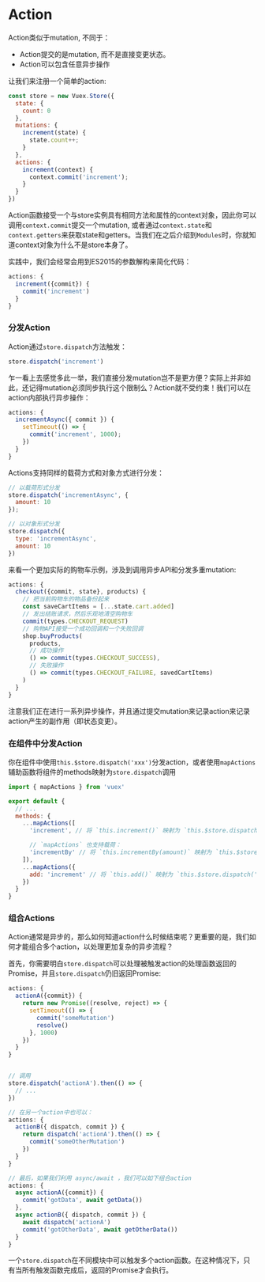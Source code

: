 # Action

Action类似于mutation, 不同于：
- Action提交的是mutation, 而不是直接变更状态。
- Action可以包含任意异步操作

让我们来注册一个简单的action:

```js
const store = new Vuex.Store({
  state: {
    count: 0
  },
  mutations: {
    increment(state) {
      state.count++;
    }
  },
  actions: {
    increment(context) {
      context.commit('increment');
    }
  }
})
```

Action函数接受一个与store实例具有相同方法和属性的context对象，因此你可以调用`context.commit`提交一个mutation, 或者通过`context.state`和`context.getters`来获取state和getters。当我们在之后介绍到`Modules`时，你就知道context对象为什么不是store本身了。

实践中，我们会经常会用到ES2015的参数解构来简化代码：

```js
actions: {
  increment({commit}) {
    commit('increment')
  }
}
```

### 分发Action

Action通过`store.dispatch`方法触发：

```js
store.dispatch('increment')
```

乍一看上去感觉多此一举，我们直接分发mutation岂不是更方便？实际上并非如此，还记得mutation必须同步执行这个限制么？Action就不受约束！我们可以在action内部执行异步操作：

```js
actions: {
  incrementAsync({ commit }) {
    setTimeout(() => {
      commit('increment', 1000);
    })
  }
}
```

Actions支持同样的载荷方式和对象方式进行分发：

```js
// 以载荷形式分发
store.dispatch('incrementAsync', {
  amount: 10
});

// 以对象形式分发
store.dispatch({
  type: 'incrementAsync',
  amount: 10
})
```

来看一个更加实际的购物车示例，涉及到调用异步API和分发多重mutation:

```js
actions: {
  checkout({commit, state}, products) {
    // 把当前购物车的物品备份起来
    const saveCartItems = [...state.cart.added]
    // 发出结账请求，然后乐观地清空购物车
    commit(types.CHECKOUT_REQUEST)
    // 购物API接受一个成功回调和一个失败回调
    shop.buyProducts(
      products,
      // 成功操作
      () => commit(types.CHECKOUT_SUCCESS),
      // 失败操作
      () => commit(types.CHECKOUT_FAILURE, savedCartItems)
    )
  }
}
```

注意我们正在进行一系列异步操作，并且通过提交mutation来记录action来记录action产生的副作用（即状态变更）。

### 在组件中分发Action

你在组件中使用`this.$store.dispatch('xxx')`分发action，或者使用`mapActions`辅助函数将组件的methods映射为`store.dispatch`调用

```js
import { mapActions } from 'vuex'

export default {
  // ...
  methods: {
    ...mapActions([
      'increment', // 将 `this.increment()` 映射为 `this.$store.dispatch('increment')`

      // `mapActions` 也支持载荷：
      'incrementBy' // 将 `this.incrementBy(amount)` 映射为 `this.$store.dispatch('incrementBy', amount)`
    ]),
    ...mapActions({
      add: 'increment' // 将 `this.add()` 映射为 `this.$store.dispatch('increment')`
    })
  }
}
```

### 组合Actions

Action通常是异步的，那么如何知道action什么时候结束呢？更重要的是，我们如何才能组合多个action，以处理更加复杂的异步流程？

首先，你需要明白`store.dispatch`可以处理被触发action的处理函数返回的Promise，并且`store.dispatch`仍旧返回Promise:

```js
actions: {
  actionA({commit}) {
    return new Promise((resolve, reject) => {
      setTimeout(() => {
        commit('someMutation')
        resolve()
      }, 1000)
    })
  }
}


// 调用
store.dispatch('actionA').then(() => {
  // ...
}) 

// 在另一个action中也可以：
actions: {
  actionB({ dispatch, commit }) {
    return dispatch('actionA').then(() => {
      commit('someOtherMutation')
    })
  }
}

// 最后，如果我们利用 async/await ，我们可以如下组合action
actions: {
  async actionA({commit}) {
    commit('gotData', await getData())
  },
  async actionB({ dispatch, commit }) {
    await dispatch('actionA')
    commit('gotOtherData', await getOtherData())
  }
}
```

一个`store.dispatch`在不同模块中可以触发多个action函数。在这种情况下，只有当所有触发函数完成后，返回的Promise才会执行。